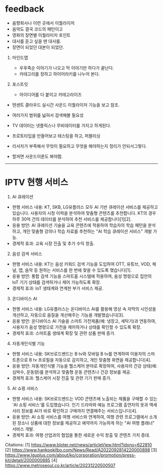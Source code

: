 

# feedback

- 음향회사나 이런 곳에서 이퀄라이저 
- 음악도 결국 코드의 패턴이고
- 영화의 장면별 이퀄라이저 포인트
- 대사를 듣고 싶을 땐 대사를. 
- 장면이 되었던 대본이 되었던.


1. 마인드맵 
	- 우후죽순 이야기가 나오고 막 이야기만 하다가 끝난다.
	- 카테고리를 정하고 하이어라키를 나누어 본다.

2. 포스트잇
	- 아이디어를 다 붙이고 카테고라이즈



- 텐센트 클라우드 실시간 사운드 이퀄라이저 기능을 보고 참조.
- 여러가지 범위를 넓혀서 검색해볼 필요성
- TV 데이터는 넷플릭스나 무비데이터를 가지고 하게된다.

- 프로토타입을 만들어보고 테스팅을 하고, 퍼블리싱

- 리서치가 부족해서 무엇이 필요하고 무엇을 해야하는지 정리가 안되서그렇다.
- 할꺼면 사운드이론도 봐야함.
---

# IPTV 현행 서비스 

1. AI 큐레이션
- 현행 서비스 내용: KT, SKB, LG유플러스 모두 AI 기반 큐레이션 서비스를 제공하고 있습니다. 사용자의 시청 이력을 분석하여 맞춤형 콘텐츠를 추천합니다. KT의 경우 하루 30억 건의 데이터를 분석하여 추천 서비스를 제공합니다[1][2].
- 응용 방안: AI 큐레이션 기술을 교육 콘텐츠에 적용하여 학습자의 학습 패턴을 분석하고, 개인 맞춤형 강의나 학습 자료를 추천하는 "AI 학습 큐레이션 서비스" 개발 가능.
- 경제적 효과: 교육 시장 진출 및 추가 수익 창출.

2. 음성 검색 서비스
- 현행 서비스 내용: KT는 음성 키워드 검색 기능을 도입하여 OTT, 유튜브, VOD, 채널, 앱, 음악 등 원하는 서비스를 한 번에 찾을 수 있도록 했습니다[1].
- 응용 방안: 통합 검색 기능을 스마트홈 시스템에 적용하여, 음성 명령으로 집안의 IoT 기기 상태를 검색하거나 제어 가능하도록 확장.
- 경제적 효과: IoT 생태계와 연계한 부가 서비스 제공.

3. 온디바이스 AI
- 현행 서비스 내용: LG유플러스는 온디바이스 AI를 활용해 영상 속 자막의 시인성을 개선하고, 자동으로 음질을 개선해주는 기능을 개발했습니다[3].
- 응용 방안: 온디바이스 AI 기술을 스마트 가전제품(예: 냉장고, 세탁기)과 연동하여, 사용자가 음성 명령으로 가전을 제어하거나 상태를 확인할 수 있도록 확장.
- 경제적 효과: 스마트홈 생태계 확장 및 관련 상품 판매 증가.

4. 자동개인식별 기능
- 현행 서비스 내용: SK브로드밴드는 B tv와 모바일 B tv를 연계하여 이용자의 스마트폰으로 B tv 프로필을 자동으로 감지하고, 개인 맞춤형 화면을 제공합니다[4].
- 응용 방안: 자동개인식별 기능을 헬스케어 분야로 확장하여, 사용자의 건강 상태(예: 심박수, 운동량)를 분석하고 맞춤형 운동 콘텐츠나 건강 정보를 제공.
- 경제적 효과: 헬스케어 시장 진출 및 관련 기기 판매 증가.

5. AI 쇼핑 서비스
- 현행 서비스 내용: SK브로드밴드는 VOD 콘텐츠에 노출되는 제품을 구매할 수 있는 'AI 쇼핑 서비스'를 도입했습니다. 인기 드라마와 예능 프로그램 출연자의 옷과 액세서리 정보를 AI가 바로 확인하고 구매까지 연결해주는 서비스입니다[4].
- 응용 방안: AI 쇼핑 서비스를 여행 서비스와 연계하여, 여행 관련 프로그램에서 소개된 장소나 상품에 대한 정보를 제공하고 예약까지 가능하게 하는 "AI 여행 플래너" 서비스 개발.
- 경제적 효과: 여행 산업과의 협업을 통한 새로운 수익 창출 및 콘텐츠 가치 증대.

Citations:
[1] https://www.bloter.net/news/articleView.html?idxno=622810
[2] https://www.hankookilbo.com/News/Read/A2022092814220000898
[3] https://www.lguplus.com/about/ko/corporation/promotion/press-kit/detail/2000000885
[4] https://www.metroseoul.co.kr/article/20231220500507